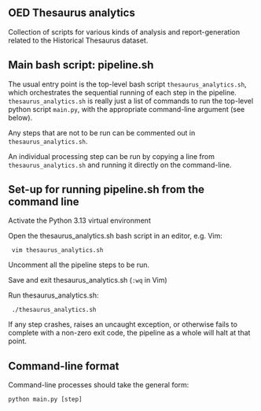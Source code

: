 OED Thesaurus analytics
-----------------------

Collection of scripts for various kinds of analysis and report-generation
related to the Historical Thesaurus dataset.


## Main bash script: pipeline.sh

The usual entry point is the top-level bash script `thesaurus_analytics.sh`, which
orchestrates the sequential running of each step in the pipeline.
`thesaurus_analytics.sh` is really just a list of commands to run the top-level
python script `main.py`, with the appropriate command-line argument
(see below).

Any steps that are not to be run can be commented out in `thesaurus_analytics.sh`. 

An individual processing step can be run by copying a line from
`thesaurus_analytics.sh` and running it directly on the command-line.


## Set-up for running pipeline.sh from the command line

Activate the Python 3.13 virtual environment

Open the thesaurus_analytics.sh bash script in an editor, e.g. Vim:

     vim thesaurus_analytics.sh

Uncomment all the pipeline steps to be run.

Save and exit thesaurus_analytics.sh (`:wq` in Vim)

Run thesaurus_analytics.sh:

     ./thesaurus_analytics.sh

If any step crashes, raises an uncaught exception, or otherwise fails
to complete with a non-zero exit code, the pipeline as a whole will halt
at that point.


## Command-line format

Command-line processes should take the general form:

    python main.py [step]
